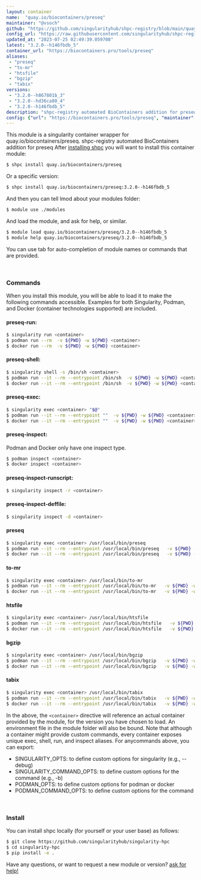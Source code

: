 ```yaml
---
layout: container
name:  "quay.io/biocontainers/preseq"
maintainer: "@vsoch"
github: "https://github.com/singularityhub/shpc-registry/blob/main/quay.io/biocontainers/preseq/container.yaml"
config_url: "https://raw.githubusercontent.com/singularityhub/shpc-registry/main/quay.io/biocontainers/preseq/container.yaml"
updated_at: "2023-07-25 02:49:39.059708"
latest: "3.2.0--h146fbdb_5"
container_url: "https://biocontainers.pro/tools/preseq"
aliases:
 - "preseq"
 - "to-mr"
 - "htsfile"
 - "bgzip"
 - "tabix"
versions:
 - "3.2.0--h867801b_3"
 - "3.2.0--hd36ca80_4"
 - "3.2.0--h146fbdb_5"
description: "shpc-registry automated BioContainers addition for preseq"
config: {"url": "https://biocontainers.pro/tools/preseq", "maintainer": "@vsoch", "description": "shpc-registry automated BioContainers addition for preseq", "latest": {"3.2.0--h146fbdb_5": "sha256:3b88ab655ba62f426f97ab5004cc6c0f74d7c9f86bd17acff055c5150165ffbd"}, "tags": {"3.2.0--h867801b_3": "sha256:b1d04c933457ce67cbe6fbc8d0a1877e417272796beb11f2bb31bed3c7dceeaa", "3.2.0--hd36ca80_4": "sha256:6c643d7caaa41e3d0fcdacdd1c391181a2ef38520f6a2d6709eb83d0a46a5813", "3.2.0--h146fbdb_5": "sha256:3b88ab655ba62f426f97ab5004cc6c0f74d7c9f86bd17acff055c5150165ffbd"}, "docker": "quay.io/biocontainers/preseq", "aliases": {"preseq": "/usr/local/bin/preseq", "to-mr": "/usr/local/bin/to-mr", "htsfile": "/usr/local/bin/htsfile", "bgzip": "/usr/local/bin/bgzip", "tabix": "/usr/local/bin/tabix"}}
---
```


This module is a singularity container wrapper for quay.io/biocontainers/preseq.
shpc-registry automated BioContainers addition for preseq
After [installing shpc](#install) you will want to install this container module:


```bash
$ shpc install quay.io/biocontainers/preseq
```

Or a specific version:

```bash
$ shpc install quay.io/biocontainers/preseq:3.2.0--h146fbdb_5
```

And then you can tell lmod about your modules folder:

```bash
$ module use ./modules
```

And load the module, and ask for help, or similar.

```bash
$ module load quay.io/biocontainers/preseq/3.2.0--h146fbdb_5
$ module help quay.io/biocontainers/preseq/3.2.0--h146fbdb_5
```

You can use tab for auto-completion of module names or commands that are provided.

<br>

### Commands

When you install this module, you will be able to load it to make the following commands accessible.
Examples for both Singularity, Podman, and Docker (container technologies supported) are included.

#### preseq-run:

```bash
$ singularity run <container>
$ podman run --rm  -v ${PWD} -w ${PWD} <container>
$ docker run --rm  -v ${PWD} -w ${PWD} <container>
```

#### preseq-shell:

```bash
$ singularity shell -s /bin/sh <container>
$ podman run --it --rm --entrypoint /bin/sh  -v ${PWD} -w ${PWD} <container>
$ docker run --it --rm --entrypoint /bin/sh  -v ${PWD} -w ${PWD} <container>
```

#### preseq-exec:

```bash
$ singularity exec <container> "$@"
$ podman run --it --rm --entrypoint ""  -v ${PWD} -w ${PWD} <container> "$@"
$ docker run --it --rm --entrypoint ""  -v ${PWD} -w ${PWD} <container> "$@"
```

#### preseq-inspect:

Podman and Docker only have one inspect type.

```bash
$ podman inspect <container>
$ docker inspect <container>
```

#### preseq-inspect-runscript:

```bash
$ singularity inspect -r <container>
```

#### preseq-inspect-deffile:

```bash
$ singularity inspect -d <container>
```


#### preseq

```bash
$ singularity exec <container> /usr/local/bin/preseq
$ podman run --it --rm --entrypoint /usr/local/bin/preseq   -v ${PWD} -w ${PWD} <container> -c " $@"
$ docker run --it --rm --entrypoint /usr/local/bin/preseq   -v ${PWD} -w ${PWD} <container> -c " $@"
```


#### to-mr

```bash
$ singularity exec <container> /usr/local/bin/to-mr
$ podman run --it --rm --entrypoint /usr/local/bin/to-mr   -v ${PWD} -w ${PWD} <container> -c " $@"
$ docker run --it --rm --entrypoint /usr/local/bin/to-mr   -v ${PWD} -w ${PWD} <container> -c " $@"
```


#### htsfile

```bash
$ singularity exec <container> /usr/local/bin/htsfile
$ podman run --it --rm --entrypoint /usr/local/bin/htsfile   -v ${PWD} -w ${PWD} <container> -c " $@"
$ docker run --it --rm --entrypoint /usr/local/bin/htsfile   -v ${PWD} -w ${PWD} <container> -c " $@"
```


#### bgzip

```bash
$ singularity exec <container> /usr/local/bin/bgzip
$ podman run --it --rm --entrypoint /usr/local/bin/bgzip   -v ${PWD} -w ${PWD} <container> -c " $@"
$ docker run --it --rm --entrypoint /usr/local/bin/bgzip   -v ${PWD} -w ${PWD} <container> -c " $@"
```


#### tabix

```bash
$ singularity exec <container> /usr/local/bin/tabix
$ podman run --it --rm --entrypoint /usr/local/bin/tabix   -v ${PWD} -w ${PWD} <container> -c " $@"
$ docker run --it --rm --entrypoint /usr/local/bin/tabix   -v ${PWD} -w ${PWD} <container> -c " $@"
```



In the above, the `<container>` directive will reference an actual container provided
by the module, for the version you have chosen to load. An environment file in the
module folder will also be bound. Note that although a container
might provide custom commands, every container exposes unique exec, shell, run, and
inspect aliases. For anycommands above, you can export:

 - SINGULARITY_OPTS: to define custom options for singularity (e.g., --debug)
 - SINGULARITY_COMMAND_OPTS: to define custom options for the command (e.g., -b)
 - PODMAN_OPTS: to define custom options for podman or docker
 - PODMAN_COMMAND_OPTS: to define custom options for the command

<br>

### Install

You can install shpc locally (for yourself or your user base) as follows:

```bash
$ git clone https://github.com/singularityhub/singularity-hpc
$ cd singularity-hpc
$ pip install -e .
```

Have any questions, or want to request a new module or version? [ask for help!](https://github.com/singularityhub/singularity-hpc/issues)